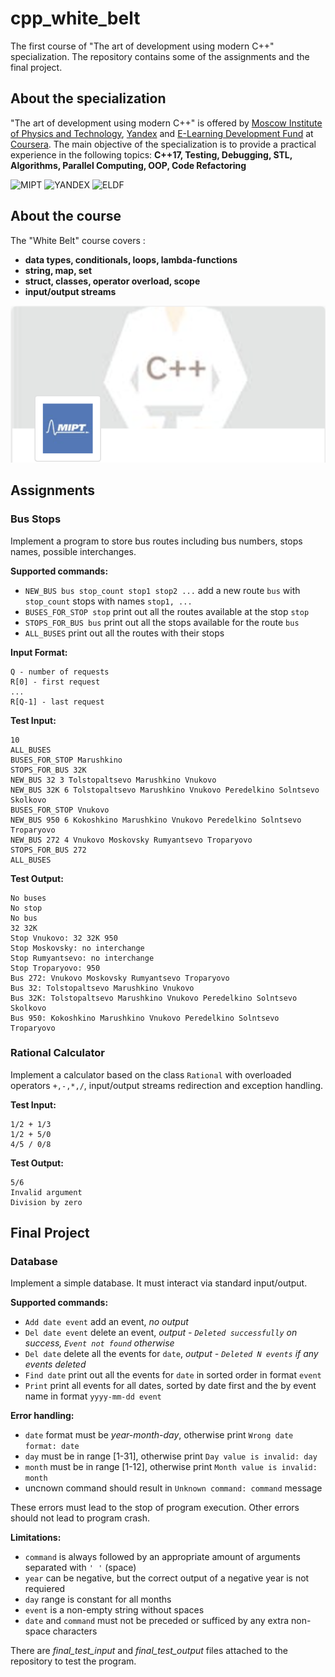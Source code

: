 # cpp_white_belt

The first course of "The art of development using modern C++" specialization. The repository contains some of the assignments and the final project.

## About the specialization
"The art of development using modern C++" is offered by [Moscow Institute of Physics and Technology](https://mipt.ru/english/), [Yandex](www.yandex.ru) and [E-Learning Development Fund](https://eldf.net) at [Coursera](www.coursera.org).
The main objective of the specialization is to provide a practical experience in the following topics:
**C++17, Testing, Debugging, STL, Algorithms, Parallel Computing, OOP, Code Refactoring**

![MIPT](https://d3njjcbhbojbot.cloudfront.net/api/utilities/v1/imageproxy/https://coursera-university-assets.s3.amazonaws.com/48/291dfd1736174fa3dc51726f58884c/logo_square400x400eng_notext_inv.png?auto=format%2Ccompress&dpr=2&w=120&h=120)  ![YANDEX](https://d3njjcbhbojbot.cloudfront.net/api/utilities/v1/imageproxy/http://coursera-university-assets.s3.amazonaws.com/aa/cae40116304b32816d2181c20c99fc/Coursera-userpic.png?auto=format%2Ccompress&dpr=2&w=120&h=120)  ![ELDF](https://d3njjcbhbojbot.cloudfront.net/api/utilities/v1/imageproxy/http://coursera-university-assets.s3.amazonaws.com/ec/b38186de2c485cb2e5ba546a16c9cb/4.png?auto=format%2Ccompress&dpr=2&w=120&h=120)

## About the course
The "White Belt" course covers :
 - **data types, conditionals, loops, lambda-functions**
 - **string, map, set**
 - **struct, classes, operator overload, scope**
 - **input/output streams**

![MIPT](white.png)

## Assignments
### Bus Stops
Implement a program to store bus routes including bus numbers, stops names, possible interchanges.

**Supported commands:**
 - `NEW_BUS bus stop_count stop1 stop2 ...` add a new route `bus` with `stop_count` stops with names `stop1, ...`
 - `BUSES_FOR_STOP stop` print out all the routes available at the stop `stop`
 - `STOPS_FOR_BUS bus` print out all the stops available for the route `bus`
 - `ALL_BUSES` print out all the routes with their stops

**Input Format:**
```
Q - number of requests
R[0] - first request
...
R[Q-1] - last request
```

**Test Input:**
```
10
ALL_BUSES
BUSES_FOR_STOP Marushkino
STOPS_FOR_BUS 32K
NEW_BUS 32 3 Tolstopaltsevo Marushkino Vnukovo
NEW_BUS 32K 6 Tolstopaltsevo Marushkino Vnukovo Peredelkino Solntsevo Skolkovo
BUSES_FOR_STOP Vnukovo
NEW_BUS 950 6 Kokoshkino Marushkino Vnukovo Peredelkino Solntsevo Troparyovo
NEW_BUS 272 4 Vnukovo Moskovsky Rumyantsevo Troparyovo
STOPS_FOR_BUS 272
ALL_BUSES
```

**Test Output:**
```
No buses
No stop
No bus
32 32K
Stop Vnukovo: 32 32K 950
Stop Moskovsky: no interchange
Stop Rumyantsevo: no interchange
Stop Troparyovo: 950
Bus 272: Vnukovo Moskovsky Rumyantsevo Troparyovo
Bus 32: Tolstopaltsevo Marushkino Vnukovo
Bus 32K: Tolstopaltsevo Marushkino Vnukovo Peredelkino Solntsevo Skolkovo
Bus 950: Kokoshkino Marushkino Vnukovo Peredelkino Solntsevo Troparyovo
```

### Rational Calculator
Implement a calculator based on the class `Rational` with overloaded operators `+,-,*,/`, input/output streams redirection and exception handling.

**Test Input:**
```
1/2 + 1/3
1/2 + 5/0
4/5 / 0/8
```

**Test Output:**
```
5/6
Invalid argument
Division by zero
```

## Final Project
### Database
Implement a simple database. It must interact via standard input/output.

**Supported commands:**
 - `Add date event` add an event, _no output_
 - `Del date event` delete an event, _output - `Deleted successfully` on success, `Event not found` otherwise_
 - `Del date` delete all the events for `date`, _output - `Deleted N events` if any events deleted_
 - `Find date` print out all the events for `date` in sorted order in format `event`
 - `Print` print all events for all dates, sorted by date first and the by event name in format `yyyy-mm-dd event`

**Error handling:**
 - `date` format must be _year-month-day_, otherwise print `Wrong date format: date`
 - `day` must be in range  [1-31], otherwise print `Day value is invalid: day`
 - `month` must be in range [1-12], otherwise print `Month value is invalid: month`
 - uncnown command should result in `Unknown command: command` message
 
 These errors must lead to the stop of program execution.
 Other errors should not lead to program crash.
 
**Limitations:**
 - `command` is always followed by an appropriate amount of arguments separated with `' '` (space)
 - `year` can be negative, but the correct output of a negative year is not requiered
 - `day` range is constant for all months
 - `event` is a non-empty string without spaces
 - `date` and `command` must not be preceded or sufficed by any extra non-space characters
 
There are _final_test_input_ and _final_test_output_ files attached to the repository to test the program.
